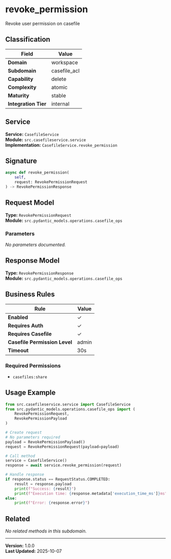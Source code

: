 # revoke_permission

Revoke user permission on casefile

## Classification

| Field | Value |
|-------|-------|
| **Domain** | workspace |
| **Subdomain** | casefile_acl |
| **Capability** | delete |
| **Complexity** | atomic |
| **Maturity** | stable |
| **Integration Tier** | internal |

## Service

**Service:** `CasefileService`  
**Module:** `src.casefileservice.service`  
**Implementation:** `CasefileService.revoke_permission`

## Signature

```python
async def revoke_permission(
    self,
    request: RevokePermissionRequest
) -> RevokePermissionResponse
```

## Request Model

**Type:** `RevokePermissionRequest`  
**Module:** `src.pydantic_models.operations.casefile_ops`

### Parameters

*No parameters documented.*


## Response Model

**Type:** `RevokePermissionResponse`  
**Module:** `src.pydantic_models.operations.casefile_ops`

## Business Rules

| Rule | Value |
|------|-------|
| **Enabled** | ✓ |
| **Requires Auth** | ✓ |
| **Requires Casefile** | ✓ |
| **Casefile Permission Level** | admin |
| **Timeout** | 30s |

### Required Permissions

- `casefiles:share`


## Usage Example

```python
from src.casefileservice.service import CasefileService
from src.pydantic_models.operations.casefile_ops import (
    RevokePermissionRequest,
    RevokePermissionPayload
)

# Create request
# No parameters required
payload = RevokePermissionPayload()
request = RevokePermissionRequest(payload=payload)

# Call method
service = CasefileService()
response = await service.revoke_permission(request)

# Handle response
if response.status == RequestStatus.COMPLETED:
    result = response.payload
    print(f"Success: {result}")
    print(f"Execution time: {response.metadata['execution_time_ms']}ms")
else:
    print(f"Error: {response.error}")
```

## Related

*No related methods in this subdomain.*


---

**Version:** 1.0.0  
**Last Updated:** 2025-10-07
